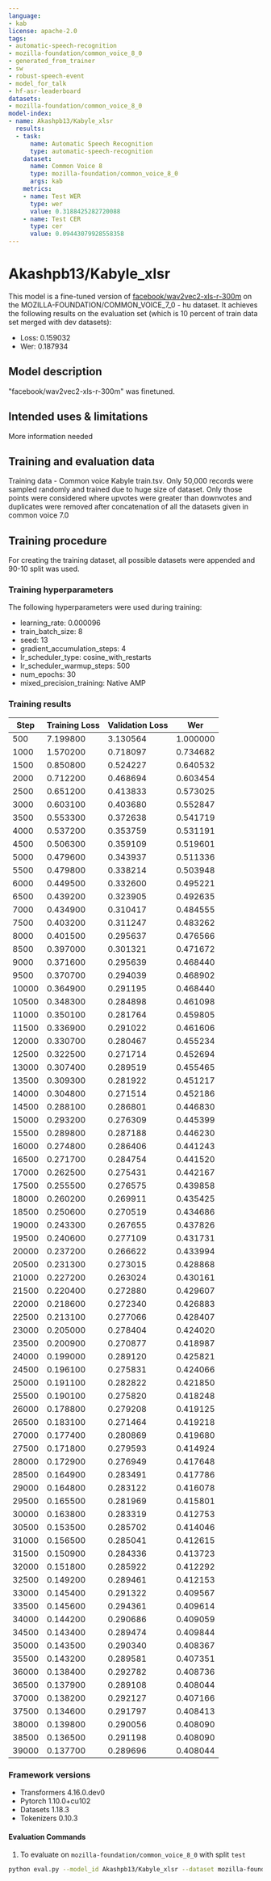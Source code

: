 ```yaml
---
language:
- kab
license: apache-2.0
tags:
- automatic-speech-recognition
- mozilla-foundation/common_voice_8_0
- generated_from_trainer
- sw
- robust-speech-event
- model_for_talk
- hf-asr-leaderboard
datasets:
- mozilla-foundation/common_voice_8_0
model-index:
- name: Akashpb13/Kabyle_xlsr
  results:
  - task:
      name: Automatic Speech Recognition
      type: automatic-speech-recognition
    dataset:
      name: Common Voice 8
      type: mozilla-foundation/common_voice_8_0
      args: kab
    metrics:
    - name: Test WER
      type: wer
      value: 0.3188425282720088
    - name: Test CER
      type: cer
      value: 0.09443079928558358
---
```


# Akashpb13/Kabyle_xlsr

This model is a fine-tuned version of [facebook/wav2vec2-xls-r-300m](https://huggingface.co/facebook/wav2vec2-xls-r-300m) on the MOZILLA-FOUNDATION/COMMON_VOICE_7_0 - hu dataset.
It achieves the following results on the evaluation set (which is 10 percent of train data set merged with dev datasets):
- Loss: 0.159032
- Wer: 0.187934
## Model description
"facebook/wav2vec2-xls-r-300m" was finetuned.

## Intended uses & limitations
More information needed
## Training and evaluation data
Training data - 
Common voice Kabyle train.tsv. Only 50,000 records were sampled randomly and trained due to huge size of dataset.
Only those points were considered where upvotes were greater than downvotes and duplicates were removed after concatenation of all the datasets given in common voice 7.0

## Training procedure
For creating the training dataset, all possible datasets were appended and 90-10 split was used. 

### Training hyperparameters

The following hyperparameters were used during training:

- learning_rate: 0.000096
- train_batch_size: 8
- seed: 13
- gradient_accumulation_steps: 4
- lr_scheduler_type: cosine_with_restarts
- lr_scheduler_warmup_steps: 500
- num_epochs: 30
- mixed_precision_training: Native AMP


### Training results
| Step  | Training Loss | Validation Loss | Wer      |
|-------|---------------|-----------------|----------|
| 500   | 7.199800      | 3.130564        | 1.000000 |
| 1000  | 1.570200      | 0.718097        | 0.734682 |
| 1500  | 0.850800      | 0.524227        | 0.640532 |
| 2000  | 0.712200      | 0.468694        | 0.603454 |
| 2500  | 0.651200      | 0.413833        | 0.573025 |
| 3000  | 0.603100      | 0.403680        | 0.552847 |
| 3500  | 0.553300      | 0.372638        | 0.541719 |
| 4000  | 0.537200      | 0.353759        | 0.531191 |
| 4500  | 0.506300      | 0.359109        | 0.519601 |
| 5000  | 0.479600      | 0.343937        | 0.511336 |
| 5500  | 0.479800      | 0.338214        | 0.503948 |
| 6000  | 0.449500      | 0.332600        | 0.495221 |
| 6500  | 0.439200      | 0.323905        | 0.492635 |
| 7000  | 0.434900      | 0.310417        | 0.484555 |
| 7500  | 0.403200      | 0.311247        | 0.483262 |
| 8000  | 0.401500      | 0.295637        | 0.476566 |
| 8500  | 0.397000      | 0.301321        | 0.471672 |
| 9000  | 0.371600      | 0.295639        | 0.468440 |
| 9500  | 0.370700      | 0.294039        | 0.468902 |
| 10000 | 0.364900      | 0.291195        | 0.468440 |
| 10500 | 0.348300      | 0.284898        | 0.461098 |
| 11000 | 0.350100      | 0.281764        | 0.459805 |
| 11500 | 0.336900      | 0.291022        | 0.461606 |
| 12000 | 0.330700      | 0.280467        | 0.455234 |
| 12500 | 0.322500      | 0.271714        | 0.452694 |
| 13000 | 0.307400      | 0.289519        | 0.455465 |
| 13500 | 0.309300      | 0.281922        | 0.451217 |
| 14000 | 0.304800      | 0.271514        | 0.452186 |
| 14500 | 0.288100      | 0.286801        | 0.446830 |
| 15000 | 0.293200      | 0.276309        | 0.445399 |
| 15500 | 0.289800      | 0.287188        | 0.446230 |
| 16000 | 0.274800      | 0.286406        | 0.441243 |
| 16500 | 0.271700      | 0.284754        | 0.441520 |
| 17000 | 0.262500      | 0.275431        | 0.442167 |
| 17500 | 0.255500      | 0.276575        | 0.439858 |
| 18000 | 0.260200      | 0.269911        | 0.435425 |
| 18500 | 0.250600      | 0.270519        | 0.434686 |
| 19000 | 0.243300      | 0.267655        | 0.437826 |
| 19500 | 0.240600      | 0.277109        | 0.431731 |
| 20000 | 0.237200      | 0.266622        | 0.433994 |
| 20500 | 0.231300      | 0.273015        | 0.428868 |
| 21000 | 0.227200      | 0.263024        | 0.430161 |
| 21500 | 0.220400      | 0.272880        | 0.429607 |
| 22000 | 0.218600      | 0.272340        | 0.426883 |
| 22500 | 0.213100      | 0.277066        | 0.428407 |
| 23000 | 0.205000      | 0.278404        | 0.424020 |
| 23500 | 0.200900      | 0.270877        | 0.418987 |
| 24000 | 0.199000      | 0.289120        | 0.425821 |
| 24500 | 0.196100      | 0.275831        | 0.424066 |
| 25000 | 0.191100      | 0.282822        | 0.421850 |
| 25500 | 0.190100      | 0.275820        | 0.418248 |
| 26000 | 0.178800      | 0.279208        | 0.419125 |
| 26500 | 0.183100      | 0.271464        | 0.419218 |
| 27000 | 0.177400      | 0.280869        | 0.419680 |
| 27500 | 0.171800      | 0.279593        | 0.414924 |
| 28000 | 0.172900      | 0.276949        | 0.417648 |
| 28500 | 0.164900      | 0.283491        | 0.417786 |
| 29000 | 0.164800      | 0.283122        | 0.416078 |
| 29500 | 0.165500      | 0.281969        | 0.415801 |
| 30000 | 0.163800      | 0.283319        | 0.412753 |
| 30500 | 0.153500      | 0.285702        | 0.414046 |
| 31000 | 0.156500      | 0.285041        | 0.412615 |
| 31500 | 0.150900      | 0.284336        | 0.413723 |
| 32000 | 0.151800      | 0.285922        | 0.412292 |
| 32500 | 0.149200      | 0.289461        | 0.412153 |
| 33000 | 0.145400      | 0.291322        | 0.409567 |
| 33500 | 0.145600      | 0.294361        | 0.409614 |
| 34000 | 0.144200      | 0.290686        | 0.409059 |
| 34500 | 0.143400      | 0.289474        | 0.409844 |
| 35000 | 0.143500      | 0.290340        | 0.408367 |
| 35500 | 0.143200      | 0.289581        | 0.407351 |
| 36000 | 0.138400      | 0.292782        | 0.408736 |
| 36500 | 0.137900      | 0.289108        | 0.408044 |
| 37000 | 0.138200      | 0.292127        | 0.407166 |
| 37500 | 0.134600      | 0.291797        | 0.408413 |
| 38000 | 0.139800      | 0.290056        | 0.408090 |
| 38500 | 0.136500      | 0.291198        | 0.408090 |
| 39000 | 0.137700      | 0.289696        | 0.408044 |


### Framework versions
- Transformers 4.16.0.dev0
- Pytorch 1.10.0+cu102
- Datasets 1.18.3
- Tokenizers 0.10.3

#### Evaluation Commands

1. To evaluate on `mozilla-foundation/common_voice_8_0` with split `test`

```bash
python eval.py --model_id Akashpb13/Kabyle_xlsr --dataset mozilla-foundation/common_voice_8_0 --config kab --split test
```

